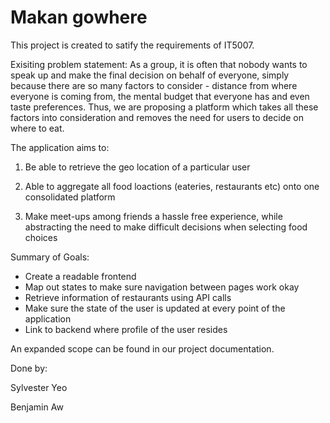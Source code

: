 # Makan gowhere

This project is created to satify the requirements of IT5007.

Exisiting problem statement: 
As a group, it is often that nobody wants to speak up and make the final decision on behalf of everyone, simply because there are so many factors to consider - distance from where everyone is coming from, the mental budget that everyone has and even taste preferences. Thus, we are proposing a platform which takes all these factors into consideration and removes the need for users to decide on where to eat. 

The application aims to:

1. Be able to retrieve the geo location of a particular user 

2. Able to aggregate all food loactions (eateries, restaurants etc) onto one consolidated platform

3. Make meet-ups among friends a hassle free experience, while abstracting the need to make difficult decisions when selecting food choices

Summary of Goals:

- Create a readable frontend
- Map out states to make sure navigation between pages work okay
- Retrieve information of restaurants using API calls
- Make sure the state of the user is updated at every point of the application
- Link to backend where profile of the user resides

An expanded scope can be found in our project documentation.  

Done by: 

Sylvester Yeo 

Benjamin Aw
